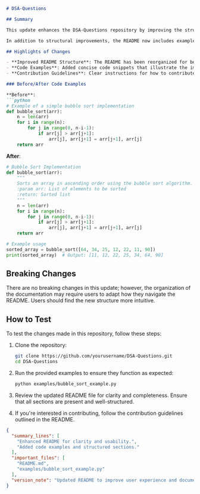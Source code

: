 ```markdown
# DSA-Questions

## Summary

This update enhances the DSA-Questions repository by improving the structure and clarity of the README file. The primary goal is to provide a more informative and user-friendly introduction to the project, making it easier for new contributors and users to understand the purpose and functionality of the repository. Key sections have been added to highlight features, usage, and contribution guidelines.

In addition to structural improvements, the README now includes examples demonstrating how to utilize various data structures and algorithms included in the repository. By providing clear before-and-after examples, users can quickly grasp how to implement the algorithms effectively in their own projects.

## Highlights of Changes

- **Improved README Structure**: The README has been reorganized for better readability, with distinct sections for features, examples, and contribution guidelines.
- **Code Examples**: Added concise code snippets that illustrate the implementation of key algorithms, making it easier for users to get started.
- **Contribution Guidelines**: Clear instructions for how to contribute to the project, including coding standards and testing protocols.

### Before/After Code Examples

**Before**: 
```python
# Example of a simple bubble sort implementation
def bubble_sort(arr):
    n = len(arr)
    for i in range(n):
        for j in range(0, n-i-1):
            if arr[j] > arr[j+1]:
                arr[j], arr[j+1] = arr[j+1], arr[j]
    return arr
```

**After**: 
```python
# Bubble Sort Implementation
def bubble_sort(arr):
    """
    Sorts an array in ascending order using the bubble sort algorithm.
    :param arr: List of elements to be sorted
    :return: Sorted list
    """
    n = len(arr)
    for i in range(n):
        for j in range(0, n-i-1):
            if arr[j] > arr[j+1]:
                arr[j], arr[j+1] = arr[j+1], arr[j]
    return arr

# Example usage
sorted_array = bubble_sort([64, 34, 25, 12, 22, 11, 90])
print(sorted_array)  # Output: [11, 12, 22, 25, 34, 64, 90]
```

## Breaking Changes

There are no breaking changes in this update; however, the organization of the documentation may require users to adapt how they navigate the README. Users should find the new structure more intuitive.

## How to Test

To test the changes made in this repository, follow these steps:

1. Clone the repository:
   ```bash
   git clone https://github.com/yourusername/DSA-Questions.git
   cd DSA-Questions
   ```

2. Run the provided examples to ensure they function as expected:
   ```bash
   python examples/bubble_sort_example.py
   ```

3. Review the updated README file for clarity and completeness. Ensure that all sections are present and well-structured.

4. If you're interested in contributing, follow the contribution guidelines outlined in the README.

```json
{
  "summary_lines": [
    "Enhanced README for clarity and usability.",
    "Added code examples and structured sections."
  ],
  "important_files": [
    "README.md",
    "examples/bubble_sort_example.py"
  ],
  "version_note": "Updated README to improve user experience and documentation."
}
```
```